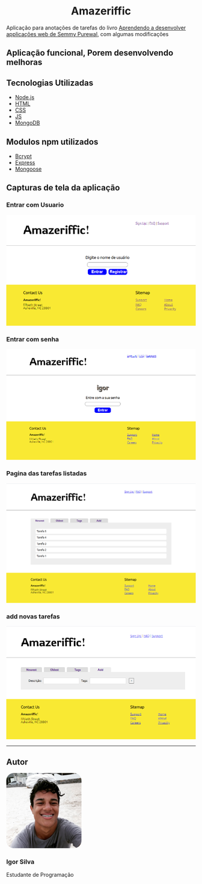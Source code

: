 <h1 align="center">Amazeriffic</h1>
<p aign="center">Aplicação para anotações de tarefas do livro <a href="http://learningwebappdev.com/">Aprendendo a desenvolver applicações web de Semmy Purewal</a>, com algumas modificações</p>
<h2>Aplicação funcional, Porem desenvolvendo melhoras</h2>
<h2>Tecnologias Utilizadas</h2>
<ul>
  <li><a href="https://nodejs.org/en/">Node.js</a></li>
  <li><a href="https://developer.mozilla.org/pt-BR/docs/Web/HTML">HTML</a></li>
  <li><a href="https://developer.mozilla.org/pt-BR/docs/Web/CSS">CSS</a></li>
  <li><a href="https://developer.mozilla.org/pt-BR/docs/Web/JavaScript">JS</a></li>
  <li><a href="https://www.mongodb.com/">MongoDB</a></li>
</ul>
<h2>Modulos npm utilizados</h2>
<ul>
  <li><a href="https://www.npmjs.com/package/bcrypt">Bcrypt</a></li>
  <li><a href="https://www.npmjs.com/package/express">Express</a></li>
  <li><a href="https://www.npmjs.com/package/mongoose">Mongoose</a></li>
</ul>
<h2>Capturas de tela da aplicação</h2>
<h3>Entrar com Usuario</h3>
<img src="readme/teladelogin.png" alt="tela de Login">
<h3>Entrar com senha</h3>
<img src="readme/teladelogin2.png" alt="tela de Login">
<h3>Pagina das tarefas listadas</h3>
<img src="readme/tarefas.png" alt="tela das tarefas listadas">
<h3>add novas tarefas</h3>
<img src="readme/novastarefas.png" alt="tela para adicionar novas tarefas">
<hr>
<h2>Autor</h2>
<img src="readme/autor.jpg" width="200" style="border-radius:20px;"alt="foto do autor">
<h3>Igor Silva</h3>
<p>Estudante de Programação</p>

